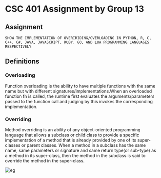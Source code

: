 # CSC 401 Assignment by Group 13 

## Assignment
    SHOW THE IMPLEMENTATION OF OVERIRIDING/OVERLOADING IN PYTHON, R, C, C++, C#, JAVA, JAVASCRIPT, RUBY, GO, AND LUA PROGRAMMING LANGUAGES RESPECTIVELY


## Definitions

### Overloading
Function overloading is the ability to have multiple functions with the same name but with different signatures/implementations.When an overloaded function fn is called, the runtime first evaluates the arguments/parameters passed to the function call and judging by this invokes the corresponding implementation.


### Overriding
Method overriding is an ability of any object-oriented programming language that allows 
a subclass or child class to provide a specific implementation of a method that is already 
provided by one of its super-classes or parent classes. When a method in a subclass has 
the same name, same parameters or signature and same return type(or sub-type) as a method 
in its super-class, then the method in the subclass is said to override the method in 
the super-class.

![eg](https://media.geeksforgeeks.org/wp-content/uploads/20200114114917/overriding-in-python.png)